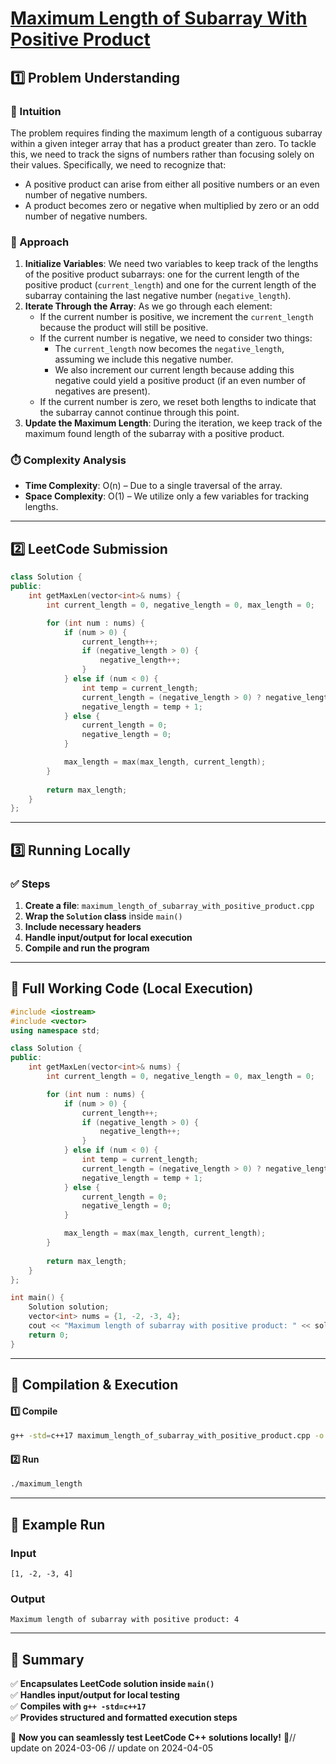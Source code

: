 # **[Maximum Length of Subarray With Positive Product](https://leetcode.com/problems/maximum-length-of-subarray-with-positive-product/description/)**  

## **1️⃣ Problem Understanding**  
### **📌 Intuition**  
The problem requires finding the maximum length of a contiguous subarray within a given integer array that has a product greater than zero. To tackle this, we need to track the signs of numbers rather than focusing solely on their values. Specifically, we need to recognize that:
- A positive product can arise from either all positive numbers or an even number of negative numbers.
- A product becomes zero or negative when multiplied by zero or an odd number of negative numbers. 

### **🚀 Approach**  
1. **Initialize Variables**: We need two variables to keep track of the lengths of the positive product subarrays: one for the current length of the positive product (`current_length`) and one for the current length of the subarray containing the last negative number (`negative_length`).
2. **Iterate Through the Array**: As we go through each element:
   - If the current number is positive, we increment the `current_length` because the product will still be positive.
   - If the current number is negative, we need to consider two things:
     - The `current_length` now becomes the `negative_length`, assuming we include this negative number.
     - We also increment our current length because adding this negative could yield a positive product (if an even number of negatives are present).
   - If the current number is zero, we reset both lengths to indicate that the subarray cannot continue through this point.
3. **Update the Maximum Length**: During the iteration, we keep track of the maximum found length of the subarray with a positive product.

### **⏱️ Complexity Analysis**  
- **Time Complexity**: O(n) – Due to a single traversal of the array.  
- **Space Complexity**: O(1) – We utilize only a few variables for tracking lengths.

---  

## **2️⃣ LeetCode Submission**  
```cpp
class Solution {
public:
    int getMaxLen(vector<int>& nums) {
        int current_length = 0, negative_length = 0, max_length = 0;

        for (int num : nums) {
            if (num > 0) {
                current_length++;
                if (negative_length > 0) {
                    negative_length++;
                }
            } else if (num < 0) {
                int temp = current_length;
                current_length = (negative_length > 0) ? negative_length + 1 : 0;
                negative_length = temp + 1;
            } else {
                current_length = 0;
                negative_length = 0;
            }

            max_length = max(max_length, current_length);
        }
        
        return max_length;
    }
};
```  

---  

## **3️⃣ Running Locally**  
### **✅ Steps**  
1. **Create a file**: `maximum_length_of_subarray_with_positive_product.cpp`  
2. **Wrap the `Solution` class** inside `main()`  
3. **Include necessary headers**  
4. **Handle input/output for local execution**  
5. **Compile and run the program**  

---  

## **📝 Full Working Code (Local Execution)**  
```cpp
#include <iostream>
#include <vector>
using namespace std;

class Solution {
public:
    int getMaxLen(vector<int>& nums) {
        int current_length = 0, negative_length = 0, max_length = 0;

        for (int num : nums) {
            if (num > 0) {
                current_length++;
                if (negative_length > 0) {
                    negative_length++;
                }
            } else if (num < 0) {
                int temp = current_length;
                current_length = (negative_length > 0) ? negative_length + 1 : 0;
                negative_length = temp + 1;
            } else {
                current_length = 0;
                negative_length = 0;
            }

            max_length = max(max_length, current_length);
        }
        
        return max_length;
    }
};

int main() {
    Solution solution;
    vector<int> nums = {1, -2, -3, 4};
    cout << "Maximum length of subarray with positive product: " << solution.getMaxLen(nums) << endl;
    return 0;
}
```  

---  

## **🔧 Compilation & Execution**  
#### **1️⃣ Compile**  
```bash
g++ -std=c++17 maximum_length_of_subarray_with_positive_product.cpp -o maximum_length
```  

#### **2️⃣ Run**  
```bash
./maximum_length
```  

---  

## **🎯 Example Run**  
### **Input**  
```
[1, -2, -3, 4]
```  
### **Output**  
```
Maximum length of subarray with positive product: 4
```  

---  

## **📌 Summary**  
✅ **Encapsulates LeetCode solution inside `main()`**  
✅ **Handles input/output for local testing**  
✅ **Compiles with `g++ -std=c++17`**  
✅ **Provides structured and formatted execution steps**  

🚀 **Now you can seamlessly test LeetCode C++ solutions locally!** 🚀// update on 2024-03-06
// update on 2024-04-05
